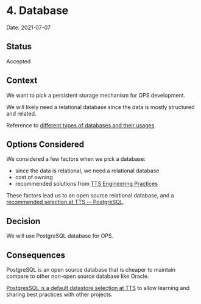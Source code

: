 
# 4. Database 

Date: 2021-07-07

## Status

Accepted

## Context

We want to pick a persistent storage mechanism for OPS development.

We will likely need a relational database since the data is mostly structured and related.

Reference to [different types of databases and their usages](https://www.geeksforgeeks.org/types-of-databases/).

## Options Considered

We considered a few factors when we pick a database:
- since the data is relational, we need a relational database
- cost of owning
- recommended solutions from [TTS Engineering Practices](https://engineering.18f.gov/)

These factors lead us to an open source relational database, and a [recommended selection at TTS -- PostgreSQL](https://engineering.18f.gov/datastore-selection/).

## Decision

We will use PostgreSQL database for OPS.

## Consequences

PostgreSQL is an open source database that is cheaper to maintain compare to other non-open source database like Oracle.

[PostgresSQL is a default datastore selection at TTS](https://engineering.18f.gov/datastore-selection/) to allow learning and sharing best practices with other projects.
